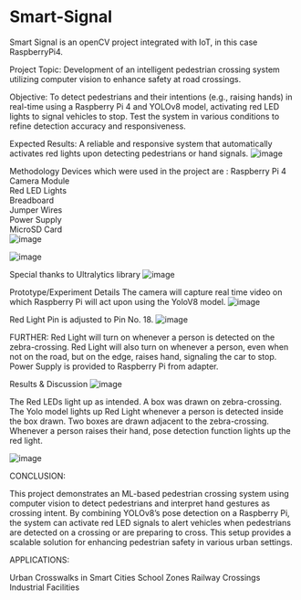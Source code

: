 # Smart-Signal
Smart Signal is an openCV project integrated with IoT, in this case RaspberryPi4. 

Project Topic:
 Development of an intelligent pedestrian crossing system utilizing computer vision to enhance safety at road crossings.

Objective: 
To detect pedestrians and their intentions (e.g., raising hands) in real-time using a Raspberry Pi 4 and YOLOv8 model, activating red LED lights to signal vehicles to stop.
Test the system in various conditions to refine detection accuracy and responsiveness.

Expected Results:
A reliable and responsive system that automatically activates red lights upon detecting pedestrians or hand signals.
![image](https://github.com/user-attachments/assets/4e720823-c4d4-451c-a6bc-086e2f202d29)

Methodology
Devices which were used in the project are :
 Raspberry Pi 4  
 Camera Module  
 Red LED Lights  
 Breadboard  
 Jumper Wires  
 Power Supply  
 MicroSD Card  
![image](https://github.com/user-attachments/assets/cdfc0820-48c5-43e7-a44e-be8205be757c)


![image](https://github.com/user-attachments/assets/b67243f9-0dd1-4046-9f42-98b5a4ec9cb9)

Special thanks to Ultralytics library
![image](https://github.com/user-attachments/assets/0bc4e8fc-3d9e-4759-a940-9a9d79e26c1d)


Prototype/Experiment Details
The camera will capture real time video on which Raspberry Pi will act upon using the YoloV8 model.
![image](https://github.com/user-attachments/assets/377e9c18-38e5-4066-b3ac-bb3b3ef591e3)

Red Light Pin is adjusted to Pin No. 18.
![image](https://github.com/user-attachments/assets/5894312a-1842-42af-8fcb-8a06cfb09728)



FURTHER:
Red Light will turn on whenever a person is detected on the zebra-crossing.
Red Light will also turn on whenever a person, even when not on the road, but on the edge, raises hand, signaling the car to stop.
Power Supply is provided to Raspberry Pi from adapter.

Results & Discussion
![image](https://github.com/user-attachments/assets/11cf81c7-1205-4464-89dc-c6ae0ec1001b)

The Red LEDs light up as intended. A box was drawn on zebra-crossing. The Yolo model lights up Red Light whenever a person is detected inside the box drawn.
Two boxes are drawn adjacent to the zebra-crossing. Whenever a person raises their hand, pose detection function lights up the red light.



![image](https://github.com/user-attachments/assets/1f136c3b-a8c4-4a14-9b04-9a4ab4f087fe)




CONCLUSION:
 
This project demonstrates an ML-based pedestrian crossing system using computer vision to detect pedestrians and interpret hand gestures as crossing intent. By combining YOLOv8’s pose detection on a Raspberry Pi, the system can activate red LED signals to alert vehicles when pedestrians are detected on a crossing or are preparing to cross. This setup provides a  scalable solution for enhancing pedestrian safety in various urban settings. 

APPLICATIONS:
 
Urban Crosswalks in Smart Cities
School Zones
Railway Crossings
Industrial Facilities





